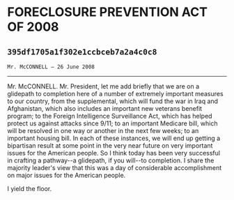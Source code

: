 # FORECLOSURE PREVENTION ACT OF 2008
## `395df1705a1f302e1ccbceb7a2a4c0c8`
`Mr. McCONNELL — 26 June 2008`

---


Mr. McCONNELL. Mr. President, let me add briefly that we are on a 
glidepath to completion here of a number of extremely important 
measures to our country, from the supplemental, which will fund the war 
in Iraq and Afghanistan, which also includes an important new veterans 
benefit program; to the Foreign Intelligence Surveillance Act, which 
has helped protect us against attacks since 9/11; to an important 
Medicare bill, which will be resolved in one way or another in the next 
few weeks; to an important housing bill. In each of these instances, we 
will end up getting a bipartisan result at some point in the very near 
future on very important issues for the American people. So I think 
today has been very successful in crafting a pathway--a glidepath, if 
you will--to completion. I share the majority leader's view that this 
was a day of considerable accomplishment on major issues for the 
American people.

I yield the floor.